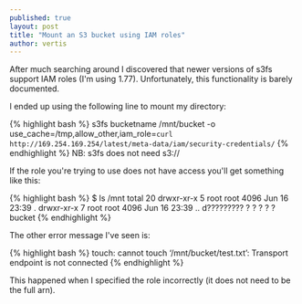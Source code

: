 ```yaml
---
published: true
layout: post
title: "Mount an S3 bucket using IAM roles"
author: vertis
---
```

After much searching around I discovered that newer versions of s3fs support IAM roles (I'm using 1.77). Unfortunately, this functionality is barely documented.

I ended up using the following line to mount my directory:

{% highlight bash %}
s3fs bucketname /mnt/bucket -o use_cache=/tmp,allow_other,iam_role=`curl http://169.254.169.254/latest/meta-data/iam/security-credentials/`
{% endhighlight %}
NB: s3fs does not need s3://

If the role you're trying to use does not have access you'll get something like this:

{% highlight bash %}
$ ls /mnt
total 20
drwxr-xr-x 5 root root 4096 Jun 16 23:39 .
drwxr-xr-x 7 root root 4096 Jun 16 23:39 ..
d????????? ? ?   ?       ?            ? bucket
{% endhighlight %}

The other error message I've seen is:

{% highlight bash %}
touch: cannot touch ‘/mnt/bucket/test.txt’: Transport endpoint is not connected
{% endhighlight %}

This happened when I specified the role incorrectly (it does not need to be the full arn).
